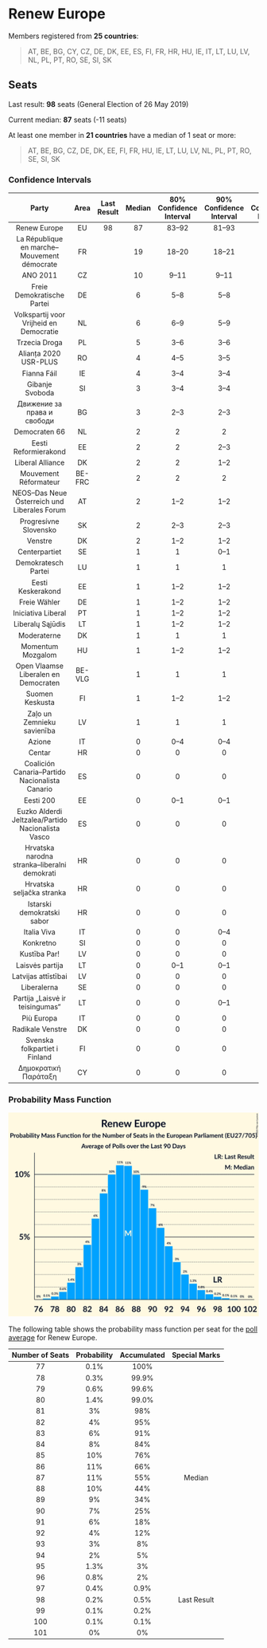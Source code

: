 # Renew Europe

Members registered from **25 countries**:

> AT, BE, BG, CY, CZ, DE, DK, EE, ES, FI, FR, HR, HU, IE, IT, LT, LU, LV, NL, PL, PT, RO, SE, SI, SK

## Seats

Last result: **98** seats (General Election of 26 May 2019)

Current median: **87** seats (-11 seats)

At least one member in **21 countries** have a median of 1 seat or more:

> AT, BE, BG, CZ, DE, DK, EE, FI, FR, HU, IE, LT, LU, LV, NL, PL, PT, RO, SE, SI, SK

### Confidence Intervals

| Party | Area | Last Result | Median | 80% Confidence Interval | 90% Confidence Interval | 95% Confidence Interval | 99% Confidence Interval |
|:-----:|:----:|:-----------:|:------:|:-----------------------:|:-----------------------:|:-----------------------:|:-----------------------:|
| Renew Europe | EU | 98 | 87 | 83–92 | 81–93 | 81–95 | 79–97 |
| La République en marche–Mouvement démocrate | FR | | 19 | 18–20 | 18–21 | 18–22 | 17–22 |
| ANO 2011 | CZ | | 10 | 9–11 | 9–11 | 9–11 | 9–12 |
| Freie Demokratische Partei | DE | | 6 | 5–8 | 5–8 | 5–9 | 4–10 |
| Volkspartij voor Vrijheid en Democratie | NL | | 6 | 6–9 | 5–9 | 5–9 | 5–9 |
| Trzecia Droga | PL | | 5 | 3–6 | 3–6 | 3–7 | 0–7 |
| Alianța 2020 USR-PLUS | RO | | 4 | 4–5 | 3–5 | 3–5 | 3–5 |
| Fianna Fáil | IE | | 4 | 3–4 | 3–4 | 2–4 | 1–4 |
| Gibanje Svoboda | SI | | 3 | 3–4 | 3–4 | 3–4 | 3–4 |
| Движение за права и свободи | BG | | 3 | 2–3 | 2–3 | 2–3 | 2–4 |
| Democraten 66 | NL | | 2 | 2 | 2 | 1–3 | 1–3 |
| Eesti Reformierakond | EE | | 2 | 2 | 2–3 | 2–3 | 2–3 |
| Liberal Alliance | DK | | 2 | 2 | 1–2 | 1–2 | 1–2 |
| Mouvement Réformateur | BE-FRC | | 2 | 2 | 2 | 1–2 | 1–2 |
| NEOS–Das Neue Österreich und Liberales Forum | AT | | 2 | 1–2 | 1–2 | 1–2 | 1–2 |
| Progresívne Slovensko | SK | | 2 | 2–3 | 2–3 | 2–3 | 2–3 |
| Venstre | DK | | 2 | 1–2 | 1–2 | 1–2 | 1–2 |
| Centerpartiet | SE | | 1 | 1 | 0–1 | 0–1 | 0–1 |
| Demokratesch Partei | LU | | 1 | 1 | 1 | 1 | 1–2 |
| Eesti Keskerakond | EE | | 1 | 1–2 | 1–2 | 1–2 | 1–2 |
| Freie Wähler | DE | | 1 | 1–2 | 1–2 | 1–2 | 0–2 |
| Iniciativa Liberal | PT | | 1 | 1–2 | 1–2 | 1–2 | 0–3 |
| Liberalų Sąjūdis | LT | | 1 | 1–2 | 1–2 | 1–2 | 0–2 |
| Moderaterne | DK | | 1 | 1 | 1 | 1 | 1 |
| Momentum Mozgalom | HU | | 1 | 1–2 | 1–2 | 1–2 | 1–2 |
| Open Vlaamse Liberalen en Democraten | BE-VLG | | 1 | 1 | 1 | 1 | 1 |
| Suomen Keskusta | FI | | 1 | 1–2 | 1–2 | 1–2 | 1–2 |
| Zaļo un Zemnieku savienība | LV | | 1 | 1 | 1 | 1 | 1 |
| Azione | IT | | 0 | 0–4 | 0–4 | 0–5 | 0–5 |
| Centar | HR | | 0 | 0 | 0 | 0 | 0 |
| Coalición Canaria–Partido Nacionalista Canario | ES | | 0 | 0 | 0 | 0 | 0 |
| Eesti 200 | EE | | 0 | 0–1 | 0–1 | 0–1 | 0–1 |
| Euzko Alderdi Jeltzalea/Partido Nacionalista Vasco | ES | | 0 | 0 | 0 | 0 | 0 |
| Hrvatska narodna stranka–liberalni demokrati | HR | | 0 | 0 | 0 | 0 | 0 |
| Hrvatska seljačka stranka | HR | | 0 | 0 | 0 | 0 | 0 |
| Istarski demokratski sabor | HR | | 0 | 0 | 0 | 0 | 0 |
| Italia Viva | IT | | 0 | 0 | 0–4 | 0–4 | 0–4 |
| Konkretno | SI | | 0 | 0 | 0 | 0 | 0 |
| Kustība Par! | LV | | 0 | 0 | 0 | 0 | 0 |
| Laisvės partija | LT | | 0 | 0–1 | 0–1 | 0–1 | 0–1 |
| Latvijas attīstībai | LV | | 0 | 0 | 0 | 0 | 0 |
| Liberalerna | SE | | 0 | 0 | 0 | 0 | 0–1 |
| Partija „Laisvė ir teisingumas“ | LT | | 0 | 0 | 0–1 | 0–1 | 0–1 |
| Più Europa | IT | | 0 | 0 | 0 | 0 | 0–4 |
| Radikale Venstre | DK | | 0 | 0 | 0 | 0–1 | 0–1 |
| Svenska folkpartiet i Finland | FI | | 0 | 0 | 0 | 0–1 | 0–1 |
| Δημοκρατική Παράταξη | CY | | 0 | 0 | 0 | 0 | 0 |

### Probability Mass Function

![Graph with seats probability mass function not yet produced](average-2023-08-31-seats-pmf-reneweurope.png "Seats Probability Mass Function")

The following table shows the probability mass function per seat for the [poll average](average-2023-08-31.html) for Renew Europe.

| Number of Seats | Probability | Accumulated | Special Marks |
|:---------------:|:-----------:|:-----------:|:-------------:|
| 77 | 0.1% | 100% |  |
| 78 | 0.3% | 99.9% |  |
| 79 | 0.6% | 99.6% |  |
| 80 | 1.4% | 99.0% |  |
| 81 | 3% | 98% |  |
| 82 | 4% | 95% |  |
| 83 | 6% | 91% |  |
| 84 | 8% | 84% |  |
| 85 | 10% | 76% |  |
| 86 | 11% | 66% |  |
| 87 | 11% | 55% | Median |
| 88 | 10% | 44% |  |
| 89 | 9% | 34% |  |
| 90 | 7% | 25% |  |
| 91 | 6% | 18% |  |
| 92 | 4% | 12% |  |
| 93 | 3% | 8% |  |
| 94 | 2% | 5% |  |
| 95 | 1.3% | 3% |  |
| 96 | 0.8% | 2% |  |
| 97 | 0.4% | 0.9% |  |
| 98 | 0.2% | 0.5% | Last Result |
| 99 | 0.1% | 0.2% |  |
| 100 | 0.1% | 0.1% |  |
| 101 | 0% | 0% |  |


